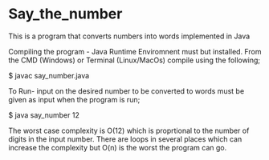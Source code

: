 # Say_the_number

This is a program that converts numbers into words implemented in Java 

Compiling the program - Java Runtime Enviromnent must but installed. From the CMD (Windows) or Terminal (Linux/MacOs) compile using the following;

$ javac say_number.java 


To Run- input on the desired number to be converted to words must be given as input when the program is run; 

$ java say_number 12 


The worst case complexity is O(12) which is proprtional to the number of digits in the input number. There are loops in several places which can increase the complexity but O(n) is the worst the program can go. 
